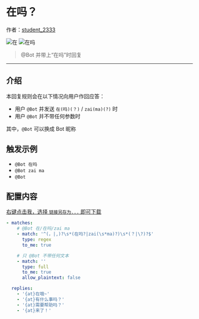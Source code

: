 <!-- markdownlint-disable -->
# 在吗？

作者：[student_2333](https://lgc2333.top)

![在](https://img.shields.io/badge/-在-brightgreen?style=flat-square) ![在吗](https://img.shields.io/badge/-在吗-brightgreen?style=flat-square)

> @Bot 并带上“在吗”时回复

<hr />

<!-- markdownlint-disable MD041 -->

## 介绍

本回复规则会在以下情况向用户作回应答：

- 用户 `@Bot` 并发送 `在(吗)(？)` / `zai(ma)(?)` 时
- 用户 `@Bot` 并不带任何参数时

其中，`@Bot` 可以换成 Bot 昵称

## 触发示例

- `@Bot 在吗`
- `@Bot zai ma`
- `@Bot`


## 配置内容

[右键点击我，选择 `链接另存为...` 即可下载](https://autoreply.lgc2333.top/replies/are_you_here/reply.yml)

```yml
- matches:
    # @Bot 在/在吗/zai ma
    - match: '^(，|,)?\s*(在吗?|zai(\s*ma)?)\s*(？|\?)?$'
      type: regex
      to_me: true

    # 只 @Bot 不带任何文本
    - match: ''
      type: full
      to_me: true
      allow_plaintext: false

  replies:
    - '{at}在哦~'
    - '{at}有什么事吗？'
    - '{at}需要帮助吗？'
    - '{at}来了！'

```